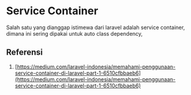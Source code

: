 # Service Container

Salah satu yang dianggap istimewa dari laravel adalah service container, dimana ini sering dipakai untuk auto class dependency,



## Referensi

1. [https://medium.com/laravel-indonesia/memahami-penggunaan-service-container-di-laravel-part-1-6510cfbbaeb6](https://medium.com/laravel-indonesia/memahami-penggunaan-service-container-di-laravel-part-1-6510cfbbaeb6)



